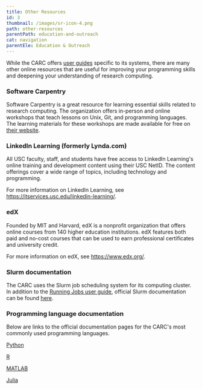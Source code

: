 ```yaml
---
title: Other Resources
id: 3
thumbnail: /images/sr-icon-4.png
path: other-resources
parentPath: education-and-outreach
cat: navigation
parentEle: Education & Outreach
---
```


While the CARC offers [user guides](/user-information/user-guides) specific to its systems, there are many other online resources that are useful for improving your programming skills and deepening your understanding of research computing.

### Software Carpentry

Software Carpentry is a great resource for learning essential skills related to research computing. The organization offers in-person and online workshops that teach lessons on Unix, Git, and programming languages. The learning materials for these workshops are made available for free on [their website](https://software-carpentry.org/).

### LinkedIn Learning (formerly Lynda.com)

All USC faculty, staff, and students have free access to LinkedIn Learning's online training and development content using their USC NetID. The content offerings cover a wide range of topics, including technology and programming.

For more information on LinkedIn Learning, see https://itservices.usc.edu/linkedin-learning/.

### edX

Founded by MIT and Harvard, edX is a nonprofit organization that offers online courses from 140 higher education institutions. edX features both paid and no-cost courses that can be used to earn professional certificates and university credit.

For more information on edX, see https://www.edx.org/.

### Slurm documentation

The CARC uses the Slurm job scheduling system for its computing cluster. In addition to the [Running Jobs user guide](/user-information/user-guides/running-jobs), official Slurm documentation can be found [here](https://slurm.schedmd.com/documentation.html).

### Programming language documentation

Below are links to the official documentation pages for the CARC's most commonly used programming languages.

[Python](https://www.python.org/doc/)

[R](https://cran.r-project.org/manuals.html)

[MATLAB](https://www.mathworks.com/help/matlab/getting-started-with-matlab.html)

[Julia](https://docs.julialang.org/en/v1/)
